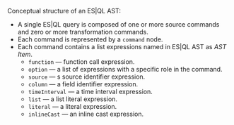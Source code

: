 Conceptual structure of an ES|QL AST:

- A single ES|QL query is composed of one or more source commands and zero or
  more transformation commands.
- Each command is represented by a `command` node.
- Each command contains a list expressions named in ES|QL AST as *AST Item*.
  - `function` &mdash; function call expression.
  - `option` &mdash; a list of expressions with a specific role in the command.
  - `source` &mdash; s source identifier expression.
  - `column` &mdash; a field identifier expression.
  - `timeInterval` &mdash; a time interval expression.
  - `list` &mdash; a list literal expression.
  - `literal` &mdash; a literal expression.
  - `inlineCast` &mdash; an inline cast expression.
